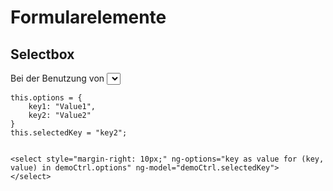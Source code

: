 # Formularelemente

## Selectbox

Bei der Benutzung von <select> Elementen sollte die option ng-options genutzt werden. Werden die Options
im Quelltext angegeben, werden diese ggf bei modellängerungen nicht mit gesetzt.

```
this.options = {
    key1: "Value1",
    key2: "Value2"
}
this.selectedKey = "key2";


<select style="margin-right: 10px;" ng-options="key as value for (key, value) in demoCtrl.options" ng-model="demoCtrl.selectedKey">
</select>

```